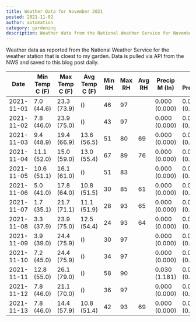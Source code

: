 ```yaml
---
title: Weather Data for November 2021
posted: 2021-11-02
author: automation
category: gardening
description: Weather data from the National Weather Service for November 2021
---
```


Weather data as reported from the National Weather Service for the weather station 
that is cloest to my garden. Data is pulled via API from the NWS and saved to this 
blog post daily.

|Date|Min Temp C (F)|Max Temp C (F)|Avg Temp C (F)|Min RH|Max RH|Avg RH|Precip M (In)|Avg Precip/Hr|
|---|---|---|---|---|---|---|---|---|
|2021-11-01|7.0 (44.6)|23.3 (73.9)| ()|46|97||0.000 (0.000)|0.000 (0.000)|
|2021-11-02|7.8 (46.0)|23.9 (75.0)| ()|43|97||0.000 (0.000)|0.000 (0.000)|
|2021-11-03|9.4 (48.9)|19.4 (66.9)|13.6 (56.5)|51|80|69|0.000 (0.000)|0.000 (0.000)|
|2021-11-04|11.1 (52.0)|15.0 (59.0)|13.0 (55.4)|67|89|76|0.000 (0.000)|0.000 (0.000)|
|2021-11-05|10.6 (51.1)|16.1 (61.0)| ()|51|83||0.000 (0.000)|0.000 (0.000)|
|2021-11-06|5.0 (41.0)|17.8 (64.0)|10.8 (51.5)|30|85|61|0.000 (0.000)|0.000 (0.000)|
|2021-11-07|1.7 (35.1)|21.7 (71.1)|11.1 (51.9)|28|93|65|0.000 (0.000)|0.000 (0.000)|
|2021-11-08|3.3 (37.9)|23.9 (75.0)|12.5 (54.4)|24|93|64|0.000 (0.000)|0.000 (0.000)|
|2021-11-09|3.9 (39.0)|24.4 (75.9)| ()|30|97||0.000 (0.000)|0.000 (0.000)|
|2021-11-10|7.2 (45.0)|24.4 (75.9)| ()|34|97||0.000 (0.000)|0.000 (0.000)|
|2021-11-11|12.8 (55.0)|26.1 (79.0)| ()|58|90||0.030 (1.181)|0.037 (0.037)|
|2021-11-12|7.8 (46.0)|21.1 (70.0)| ()|36|97||0.000 (0.000)|0.000 (0.000)|
|2021-11-13|7.8 (46.0)|14.4 (57.9)|10.8 (51.4)|42|93|69|0.000 (0.000)|0.000 (0.000)|
